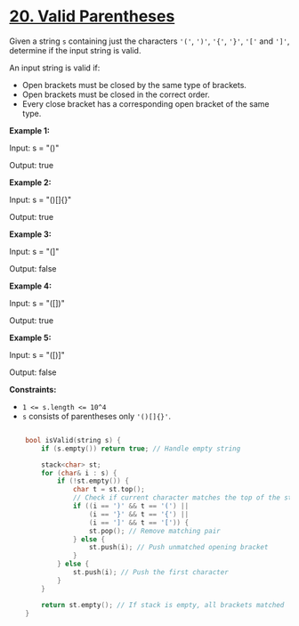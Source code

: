 # [20. Valid Parentheses](https://leetcode.com/problems/valid-parentheses/description/)

Given a string <code>s</code> containing just the characters <code>'('</code>, <code>')'</code>, <code>'{'</code>, <code>'}'</code>, <code>'['</code> and <code>']'</code>, determine if the input string is valid.

An input string is valid if:

- Open brackets must be closed by the same type of brackets.
- Open brackets must be closed in the correct order.
- Every close bracket has a corresponding open bracket of the same type.

**Example 1:** 

<div class="example-block">
Input: s = "()"

Output: true

**Example 2:** 

<div class="example-block">
Input: s = "()[]{}"

Output: true

**Example 3:** 

<div class="example-block">
Input: s = "(]"

Output: false

**Example 4:** 

<div class="example-block">
Input: s = "([])"

Output: true

**Example 5:** 

<div class="example-block">
Input: s = "([)]"

Output: false

**Constraints:** 

- <code>1 <= s.length <= 10^4</code>
- <code>s</code> consists of parentheses only <code>'()[]{}'</code>.

```cpp

    bool isValid(string s) {
        if (s.empty()) return true; // Handle empty string

        stack<char> st;
        for (char& i : s) {
            if (!st.empty()) {
                char t = st.top();
                // Check if current character matches the top of the stack
                if ((i == ')' && t == '(') || 
                    (i == '}' && t == '{') || 
                    (i == ']' && t == '[')) {
                    st.pop(); // Remove matching pair
                } else {
                    st.push(i); // Push unmatched opening bracket
                }
            } else {
                st.push(i); // Push the first character
            }
        }

        return st.empty(); // If stack is empty, all brackets matched
    }

```



